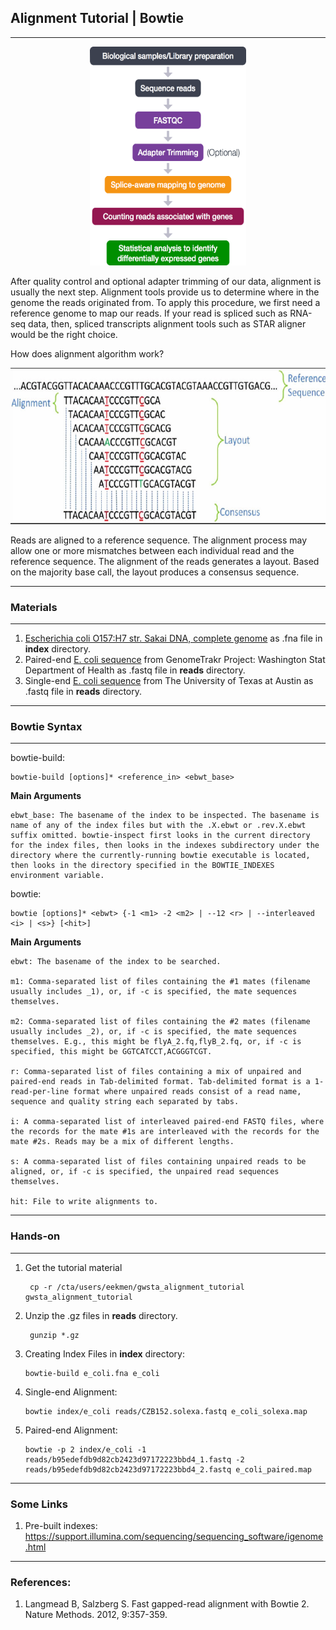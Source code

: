 ## __Alignment Tutorial | Bowtie__

--- 
<p align="center">
<img src="RNAseqWorkflow.png" alt="rna"
	title="RNA" width="250" height="350" />
</p>

After quality control and optional adapter trimming of our data, alignment is usually the next step. Alignment tools provide us to determine where in the genome the reads originated from. To apply this procedure, we first need a reference genome to map our reads. If your read is spliced such as RNA-seq data, then, spliced transcripts alignment tools such as STAR aligner would be the right choice. 

How does alignment algorithm work?

<p align="center">
<img src="aln.jpg" alt="rna"
	title="RNA" width="650" height="250" />
</p>

Reads are aligned to a reference sequence. The alignment process may allow one or more mismatches between each individual read and the reference sequence. The alignment of the reads generates a layout. Based on the majority base call, the layout produces a consensus sequence. 
___
### __Materials__
___
1. [Escherichia coli O157:H7 str. Sakai DNA, complete genome](https://www.ncbi.nlm.nih.gov/nuccore/BA000007) as .fna file in __index__ directory. 
2. Paired-end [E. coli sequence](https://www.ncbi.nlm.nih.gov/sra/SRX7753100[accn]) from GenomeTrakr Project: Washington Stat  Department of Health as .fastq file in __reads__ directory. 
3. Single-end [E. coli sequence](https://www.ncbi.nlm.nih.gov/sra/SRX7364424[accn]) from The University of Texas at Austin as .fastq file in __reads__ directory.


___
### __Bowtie Syntax__
___
bowtie-build:

    bowtie-build [options]* <reference_in> <ebwt_base>

__Main Arguments__

    ebwt_base: The basename of the index to be inspected. The basename is name of any of the index files but with the .X.ebwt or .rev.X.ebwt suffix omitted. bowtie-inspect first looks in the current directory for the index files, then looks in the indexes subdirectory under the directory where the currently-running bowtie executable is located, then looks in the directory specified in the BOWTIE_INDEXES environment variable.
    
bowtie:

    bowtie [options]* <ebwt> {-1 <m1> -2 <m2> | --12 <r> | --interleaved <i> | <s>} [<hit>]

__Main Arguments__

    ebwt: The basename of the index to be searched. 

    m1: Comma-separated list of files containing the #1 mates (filename usually includes _1), or, if -c is specified, the mate sequences themselves.

    m2: Comma-separated list of files containing the #2 mates (filename usually includes _2), or, if -c is specified, the mate sequences themselves. E.g., this might be flyA_2.fq,flyB_2.fq, or, if -c is specified, this might be GGTCATCCT,ACGGGTCGT.

    r: Comma-separated list of files containing a mix of unpaired and paired-end reads in Tab-delimited format. Tab-delimited format is a 1-read-per-line format where unpaired reads consist of a read name, sequence and quality string each separated by tabs. 

    i: A comma-separated list of interleaved paired-end FASTQ files, where the records for the mate #1s are interleaved with the records for the mate #2s. Reads may be a mix of different lengths. 

    s: A comma-separated list of files containing unpaired reads to be aligned, or, if -c is specified, the unpaired read sequences themselves. 

    hit: File to write alignments to. 
	
___
### __Hands-on__
___

1. Get the tutorial material

        cp -r /cta/users/eekmen/gwsta_alignment_tutorial gwsta_alignment_tutorial
2. Unzip the .gz files in __reads__ directory. 

        gunzip *.gz


3. Creating Index Files in __index__ directory:

       bowtie-build e_coli.fna e_coli

4. Single-end Alignment:

       bowtie index/e_coli reads/CZB152.solexa.fastq e_coli_solexa.map

5. Paired-end Alignment:

       bowtie -p 2 index/e_coli -1 reads/b95edefdb9d82cb2423d97172223bbd4_1.fastq -2 reads/b95edefdb9d82cb2423d97172223bbd4_2.fastq e_coli_paired.map

___

### __Some Links__

1. Pre-built indexes: https://support.illumina.com/sequencing/sequencing_software/igenome.html
___
### __References:__

1. Langmead B, Salzberg S. Fast gapped-read alignment with Bowtie 2. Nature Methods. 2012, 9:357-359.

